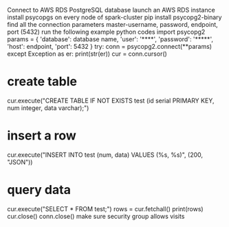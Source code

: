 
Connect to AWS RDS PostgreSQL database
launch an AWS RDS instance
install psycopgs on every node of spark-cluster
pip install psycopg2-binary
find all the connection parameters
master-username,
password,
endpoint,
port (5432)
run the following example python codes
import psycopg2
params = {
    'database': database name,
    'user': '****',
    'password': '*****',
    'host': endpoint,
    'port': 5432
}
try:
    conn = psycopg2.connect(**params)
except Exception as er:
    print(str(er))
cur = conn.cursor()
# create table
cur.execute("CREATE TABLE IF NOT EXISTS test (id serial PRIMARY KEY, num integer, data varchar);")
# insert a row
cur.execute("INSERT INTO test (num, data) VALUES (%s, %s)", (200, "JSON"))
# query data
cur.execute("SELECT * FROM test;")
rows = cur.fetchall()
print(rows)
cur.close()
conn.close()
make sure security group allows visits
